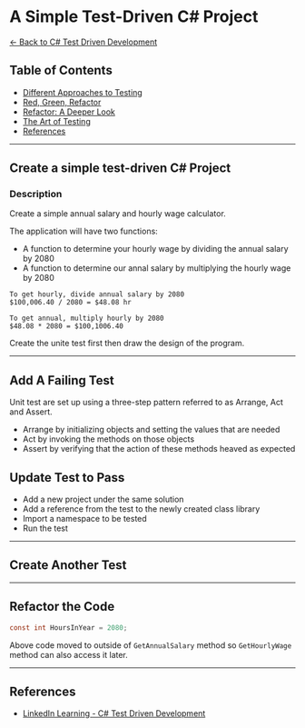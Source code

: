 # A Simple Test-Driven C# Project

[<- Back to C# Test Driven Development](../README.md)

## Table of Contents

* [Different Approaches to Testing](#different-approaches-to-testing)
* [Red, Green, Refactor](#red-green-refactor)
* [Refactor: A Deeper Look](#refactor-a-deeper-look)
* [The Art of Testing](#the-art-of-testing)
* [References](#references)

---

## Create a simple test-driven C# Project

### Description

Create a simple annual salary and hourly wage calculator.

The application will have two functions:

* A function to determine your hourly wage by dividing the annual salary by 2080
* A function to determine our annal salary by multiplying the hourly wage by 2080

```text
To get hourly, divide annual salary by 2080
$100,006.40 / 2080 = $48.08 hr

To get annual, multiply hourly by 2080
$48.08 * 2080 = $100,1006.40
```

Create the unite test first then draw the design of the program.

---

## Add A Failing Test

Unit test are set up using a three-step pattern referred to as Arrange, Act and Assert.

* Arrange by initializing objects and setting the values that are needed
* Act by invoking the methods on those objects
* Assert by verifying that the action of these methods heaved as expected

## Update Test to Pass

* Add a new project under the same solution
* Add a reference from the test to the newly created class library
* Import a namespace to be tested
* Run the test

---

## Create Another Test

---

## Refactor the Code

```c#
const int HoursInYear = 2080;
```

Above code moved to outside of `GetAnnualSalary` method so `GetHourlyWage` method can also access it later.

---

## References

* [LinkedIn Learning - C# Test Driven Development](https://www.linkedin.com/learning/c-sharp-test-driven-development-2)
